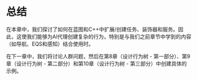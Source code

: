 # 总结

在本章中，我们探讨了如何在蓝图和C++中扩展/创建任务、装饰器和服务。因此，这使我们能够为AI代理创建复杂的行为，特别是与我们之前章节中学到的内容（如导航、EQS和感知）结合使用时。

在下一章中，我们将讨论人群问题，然后在第8章（设计行为树 - 第一部分）、第9章（设计行为树 - 第二部分）和第10章（设计行为树 - 第三部分）中创建具体的示例。
